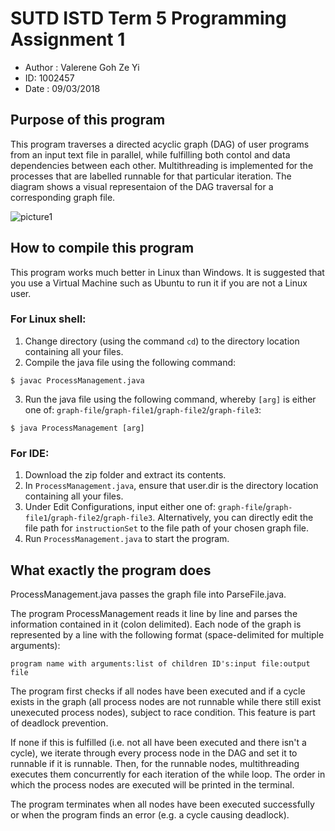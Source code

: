 # SUTD ISTD Term 5 Programming Assignment 1
- Author : Valerene Goh Ze Yi
- ID: 1002457   
- Date : 09/03/2018

## Purpose of this program
This program traverses a directed acyclic graph (DAG) of user programs from an input text file in parallel, while fulfilling both contol and data dependencies between each other. Multithreading is implemented for the processes that are labelled runnable for that particular iteration. The diagram shows a visual representaion of the DAG traversal for a corresponding graph file.

![picture1](https://user-images.githubusercontent.com/23626462/37206479-bdac3e44-23d3-11e8-8646-d08b54ae0e9c.png)

## How to compile this program
This program works much better in Linux than Windows. It is suggested that you use a Virtual Machine such as Ubuntu to run it if you are not a Linux user.

### For Linux shell:
1) Change directory (using the command `cd`) to the directory location containing all your files.
2) Compile the java file using the following command:

  `$ javac ProcessManagement.java`
  
 3) Run the java file using the following command, whereby `[arg]` is either one of: `graph-file`/`graph-file1`/`graph-file2`/`graph-file3`:
  
  `$ java ProcessManagement [arg]`
  
### For IDE:
1) Download the zip folder and extract its contents.
2) In `ProcessManagement.java`, ensure that user.dir is the directory location containing all your files.
3) Under Edit Configurations, input either one of: `graph-file`/`graph-file1`/`graph-file2`/`graph-file3`.
  Alternatively, you can directly edit the file path for `instructionSet` to the file path of your chosen graph file.
3) Run `ProcessManagement.java` to start the program.

## What exactly the program does
ProcessManagement.java passes the graph file into ParseFile.java.

The program ProcessManagement reads it line by line and parses the information contained in it (colon delimited). Each node of the graph is represented by a line with the following format (space-delimited for multiple arguments):

`program name with arguments:list of children ID's:input file:output file`

The program first checks if all nodes have been executed and if a cycle exists in the graph (all process nodes are not runnable while there still exist unexecuted process nodes), subject to race condition. This feature is part of deadlock prevention.

If none if this is fulfilled (i.e. not all have been executed and there isn't a cycle), we iterate through every process node in the DAG and set it to runnable if it is runnable. Then, for the runnable nodes, multithreading executes them concurrently for each iteration of the while loop. The order in which the process nodes are executed will be printed in the terminal.

The program terminates when all nodes have been executed successfully or when the program finds an error (e.g. a cycle causing deadlock).
